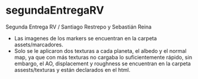 # segundaEntregaRV
Segunda Entrega RV / Santiago Restrepo y Sebastián Reina

- Las imagenes de los markers se encuentran en la carpeta assets/marcadores.
- Solo se le aplicaron dos texturas a cada planeta, el albedo y el normal map, ya que con más texturas no cargaba lo suficientemente rápido, sin embargo, el AO, displacement y roughness se encuentran en la carpeta assests/texturas y están declarados en el html.